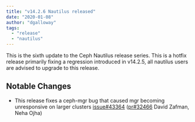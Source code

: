 ```yaml
---
title: "v14.2.6 Nautilus released"
date: "2020-01-08"
author: "dgalloway"
tags:
  - "release"
  - "nautilus"
---
```


This is the sixth update to the Ceph Nautilus release series. This is a hotfix release primarily fixing a regression introduced in v14.2.5, all nautilus users are advised to upgrade to this release.

## Notable Changes

- This release fixes a ceph-mgr bug that caused mgr becoming unresponsive on larger clusters [issue#43364](https://tracker.ceph.com/issues/43364) ([pr#32466](https://github.com/ceph/ceph/pull/32466) David Zafman, Neha Ojha)
